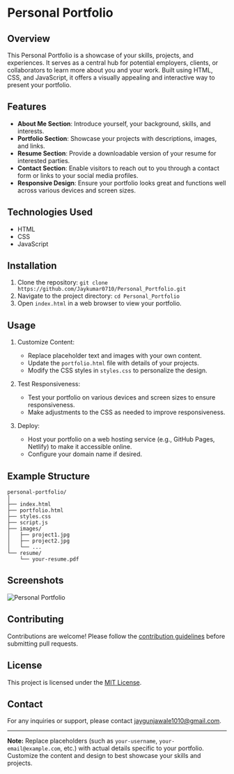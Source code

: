# Personal Portfolio

## Overview
This Personal Portfolio is a showcase of your skills, projects, and experiences. It serves as a central hub for potential employers, clients, or collaborators to learn more about you and your work. Built using HTML, CSS, and JavaScript, it offers a visually appealing and interactive way to present your portfolio.

## Features
- **About Me Section**: Introduce yourself, your background, skills, and interests.
- **Portfolio Section**: Showcase your projects with descriptions, images, and links.
- **Resume Section**: Provide a downloadable version of your resume for interested parties.
- **Contact Section**: Enable visitors to reach out to you through a contact form or links to your social media profiles.
- **Responsive Design**: Ensure your portfolio looks great and functions well across various devices and screen sizes.

## Technologies Used
- HTML
- CSS
- JavaScript

## Installation
1. Clone the repository: `git clone https://github.com/Jaykumar0710/Personal_Portfolio.git`
2. Navigate to the project directory: `cd Personal_Portfolio`
3. Open `index.html` in a web browser to view your portfolio.

## Usage
1. Customize Content:
   - Replace placeholder text and images with your own content.
   - Update the `portfolio.html` file with details of your projects.
   - Modify the CSS styles in `styles.css` to personalize the design.

2. Test Responsiveness:
   - Test your portfolio on various devices and screen sizes to ensure responsiveness.
   - Make adjustments to the CSS as needed to improve responsiveness.

3. Deploy:
   - Host your portfolio on a web hosting service (e.g., GitHub Pages, Netlify) to make it accessible online.
   - Configure your domain name if desired.

## Example Structure
```plaintext
personal-portfolio/
│
├── index.html
├── portfolio.html
├── styles.css
├── script.js
├── images/
│   ├── project1.jpg
│   ├── project2.jpg
│   └── ...
└── resume/
    └── your-resume.pdf
```

## Screenshots
![Personal Portfolio](screenshots/portfolio.png)

## Contributing
Contributions are welcome! Please follow the [contribution guidelines](CONTRIBUTING.md) before submitting pull requests.

## License
This project is licensed under the [MIT License](LICENSE).

## Contact
For any inquiries or support, please contact [jaygunjawale1010@gmail.com](mailto:jaygunjawale1010@gmail.com).

---

**Note:** Replace placeholders (such as `your-username`, `your-email@example.com`, etc.) with actual details specific to your portfolio. Customize the content and design to best showcase your skills and projects.
